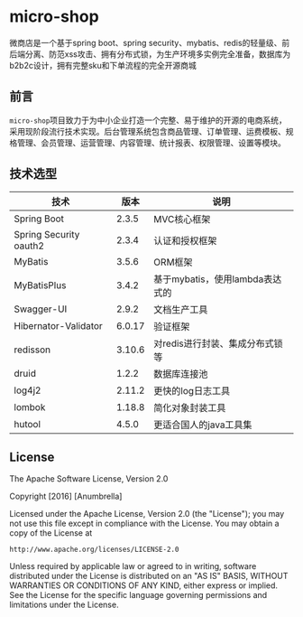 # micro-shop

微商店是一个基于spring boot、spring security、mybatis、redis的轻量级、前后端分离、防范xss攻击、拥有分布式锁，为生产环境多实例完全准备，数据库为b2b2c设计，拥有完整sku和下单流程的完全开源商城


## 前言

`micro-shop`项目致力于为中小企业打造一个完整、易于维护的开源的电商系统，采用现阶段流行技术实现。后台管理系统包含商品管理、订单管理、运费模板、规格管理、会员管理、运营管理、内容管理、统计报表、权限管理、设置等模块。


## 技术选型

| 技术                   | 版本   | 说明                                    |
| ---------------------- | ------ | --------------------------------------- |
| Spring Boot            | 2.3.5  | MVC核心框架                             |
| Spring Security oauth2 | 2.3.4  | 认证和授权框架                          |
| MyBatis                | 3.5.6  | ORM框架                                 |
| MyBatisPlus            | 3.4.2  | 基于mybatis，使用lambda表达式的         |
| Swagger-UI             | 2.9.2  | 文档生产工具                            |
| Hibernator-Validator   | 6.0.17 | 验证框架                                |
| redisson               | 3.10.6 | 对redis进行封装、集成分布式锁等         |
| druid                  | 1.2.2  | 数据库连接池                            |
| log4j2                 | 2.11.2 | 更快的log日志工具                       |
| lombok                 | 1.18.8 | 简化对象封装工具                        |
| hutool                 | 4.5.0  | 更适合国人的java工具集                  |



## License

The Apache Software License, Version 2.0

Copyright  [2016]  [Anumbrella]

Licensed under the Apache License, Version 2.0 (the "License");
you may not use this file except in compliance with the License.
You may obtain a copy of the License at

    http://www.apache.org/licenses/LICENSE-2.0

Unless required by applicable law or agreed to in writing, software
distributed under the License is distributed on an "AS IS" BASIS,
WITHOUT WARRANTIES OR CONDITIONS OF ANY KIND, either express or implied.
See the License for the specific language governing permissions and
limitations under the License.

